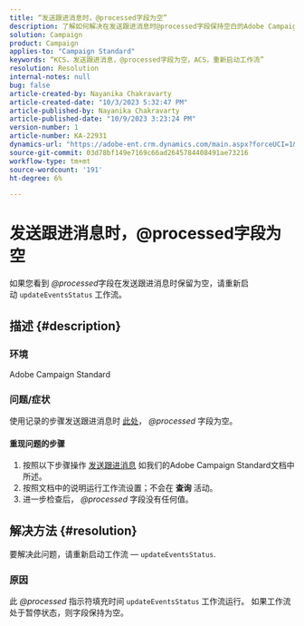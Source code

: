 ```yaml
---
title: “发送跟进消息时，@processed字段为空”
description: 了解如何解决在发送跟进消息时@processed字段保持空白的Adobe Campaign Standard问题。 重新启动工作流。
solution: Campaign
product: Campaign
applies-to: "Campaign Standard"
keywords: “KCS，发送跟进消息，@processed字段为空，ACS，重新启动工作流”
resolution: Resolution
internal-notes: null
bug: false
article-created-by: Nayanika Chakravarty
article-created-date: "10/3/2023 5:32:47 PM"
article-published-by: Nayanika Chakravarty
article-published-date: "10/9/2023 3:23:24 PM"
version-number: 1
article-number: KA-22931
dynamics-url: "https://adobe-ent.crm.dynamics.com/main.aspx?forceUCI=1&pagetype=entityrecord&etn=knowledgearticle&id=5fdf94d8-1262-ee11-be6e-6045bd006b3d"
source-git-commit: 03d78bf149e7169c66ad2645784408491ae73216
workflow-type: tm+mt
source-wordcount: '191'
ht-degree: 6%

---
```


# 发送跟进消息时，@processed字段为空


如果您看到 *@processed*&#x200B;字段在发送跟进消息时保留为空，请重新启动 `updateEventsStatus` 工作流。

## 描述 {#description}


### 环境

Adobe Campaign Standard

### 问题/症状

使用记录的步骤发送跟进消息时 [此处](https://experienceleague.adobe.com/docs/campaign-standard/using/communication-channels/transactional-messaging/follow-up-messages.html?lang=en#sending-a-follow-up-message)， *@processed* 字段为空。

#### <b>重现问题的步骤</b>

1. 按照以下步骤操作 [发送跟进消息](https://experienceleague.adobe.com/docs/campaign-standard/using/communication-channels/transactional-messaging/follow-up-messages.html?lang=en#sending-a-follow-up-message) 如我们的Adobe Campaign Standard文档中所述。
2. 按照文档中的说明运行工作流设置；不会在 <b>查询</b> 活动。
3. 进一步检查后， *@processed* 字段没有任何值。



## 解决方法 {#resolution}


要解决此问题，请重新启动工作流 —  `updateEventsStatus`.

### 原因

此 *@processed* 指示符填充时间 `updateEventsStatus` 工作流运行。 如果工作流处于暂停状态，则字段保持为空。
